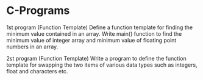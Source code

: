 # C-Programs

1st program
(Function Template) Define a function template for finding the minimum
value contained in an array. Write main() function to find the minimum
value of integer array and minimum value of floating point numbers in an
array.

2st program
(Function Template) Write a program to define the function template for
swapping the two items of various data types such as integers, float and
characters etc.


